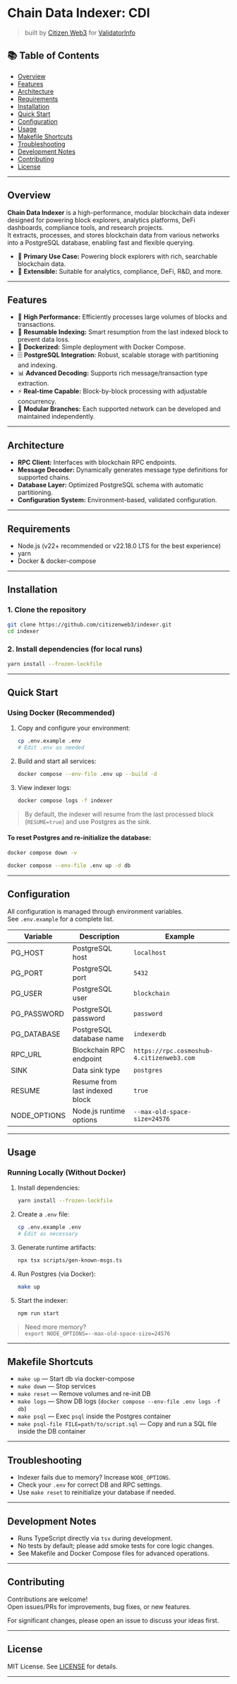 # Chain Data Indexer: CDI

> built by [Citizen Web3](https://www.citizenweb3.com/) for [ValidatorInfo](https://validatorinfo.com/)

## 📚 Table of Contents

- [Overview](#overview)
- [Features](#features)
- [Architecture](#architecture)
- [Requirements](#requirements)
- [Installation](#installation)
- [Quick Start](#quick-start)
- [Configuration](#configuration)
- [Usage](#usage)
- [Makefile Shortcuts](#makefile-shortcuts)
- [Troubleshooting](#troubleshooting)
- [Development Notes](#development-notes)
- [Contributing](#contributing)
- [License](#license)

---

## Overview

**Chain Data Indexer** is a high-performance, modular blockchain data indexer designed for powering block explorers, analytics platforms, DeFi dashboards, compliance tools, and research projects.  
It extracts, processes, and stores blockchain data from various networks into a PostgreSQL database, enabling fast and flexible querying.

- 🧭 **Primary Use Case:** Powering block explorers with rich, searchable blockchain data.
- 🌌 **Extensible:** Suitable for analytics, compliance, DeFi, R&D, and more.

---

## Features

- 🚀 **High Performance:** Efficiently processes large volumes of blocks and transactions.
- 🔄 **Resumable Indexing:** Smart resumption from the last indexed block to prevent data loss.
- 🐳 **Dockerized:** Simple deployment with Docker Compose.
- 🗄️ **PostgreSQL Integration:** Robust, scalable storage with partitioning and indexing.
- 📊 **Advanced Decoding:** Supports rich message/transaction type extraction.
- ⚡ **Real-time Capable:** Block-by-block processing with adjustable concurrency.
- 🔌 **Modular Branches:** Each supported network can be developed and maintained independently.

---

## Architecture

- **RPC Client:** Interfaces with blockchain RPC endpoints.
- **Message Decoder:** Dynamically generates message type definitions for supported chains.
- **Database Layer:** Optimized PostgreSQL schema with automatic partitioning.
- **Configuration System:** Environment-based, validated configuration.

---

## Requirements

- Node.js (v22+ recommended or v22.18.0 LTS for the best experience)
- yarn
- Docker & docker-compose

---

## Installation

### 1. Clone the repository

```bash
git clone https://github.com/citizenweb3/indexer.git
cd indexer
```

### 2. Install dependencies (for local runs)

```bash
yarn install --frozen-lockfile
```

---

## Quick Start

### Using Docker (Recommended)

1. Copy and configure your environment:
   ```bash
   cp .env.example .env
   # Edit .env as needed
   ```

2. Build and start all services:
   ```bash
   docker compose --env-file .env up --build -d
   ```

3. View indexer logs:
   ```bash
   docker compose logs -f indexer
   ```

> By default, the indexer will resume from the last processed block (`RESUME=true`) and use Postgres as the sink.

#### To reset Postgres and re-initialize the database:
```bash
docker compose down -v
```
```bash
docker compose --env-file .env up -d db
```

---

## Configuration

All configuration is managed through environment variables.  
See `.env.example` for a complete list.

| Variable     | Description                        | Example                  |
| ------------ | ---------------------------------- | ------------------------ |
| PG_HOST      | PostgreSQL host                    | `localhost`              |
| PG_PORT      | PostgreSQL port                    | `5432`                   |
| PG_USER      | PostgreSQL user                    | `blockchain`             |
| PG_PASSWORD  | PostgreSQL password                | `password`               |
| PG_DATABASE  | PostgreSQL database name           | `indexerdb`              |
| RPC_URL      | Blockchain RPC endpoint            | `https://rpc.cosmoshub-4.citizenweb3.com` |
| SINK         | Data sink type                     | `postgres`               |
| RESUME       | Resume from last indexed block     | `true`                   |
| NODE_OPTIONS | Node.js runtime options            | `--max-old-space-size=24576` |

---

## Usage

### Running Locally (Without Docker)

1. Install dependencies:
    ```bash
    yarn install --frozen-lockfile
    ```

2. Create a `.env` file:
    ```bash
    cp .env.example .env
    # Edit as necessary
    ```

3. Generate runtime artifacts:
    ```bash
    npx tsx scripts/gen-known-msgs.ts
    ```

4. Run Postgres (via Docker):
    ```bash
    make up
    ```

5. Start the indexer:
    ```bash
    npm run start
    ```

> Need more memory?  
> `export NODE_OPTIONS=--max-old-space-size=24576`

---

## Makefile Shortcuts

- `make up` — Start db via docker-compose
- `make down` — Stop services
- `make reset` — Remove volumes and re-init DB
- `make logs` — Show DB logs (`docker compose --env-file .env logs -f db`)
- `make psql` — Exec `psql` inside the Postgres container
- `make psql-file FILE=path/to/script.sql` — Copy and run a SQL file inside the DB container

---

## Troubleshooting

- Indexer fails due to memory? Increase `NODE_OPTIONS`.
- Check your `.env` for correct DB and RPC settings.
- Use `make reset` to reinitialize your database if needed.

---

## Development Notes

- Runs TypeScript directly via `tsx` during development.
- No tests by default; please add smoke tests for core logic changes.
- See Makefile and Docker Compose files for advanced operations.

---

## Contributing

Contributions are welcome!  
Open issues/PRs for improvements, bug fixes, or new features.

For significant changes, please open an issue to discuss your ideas first.

---

## License

MIT License. See [LICENSE](LICENSE-BG) for details.

---
